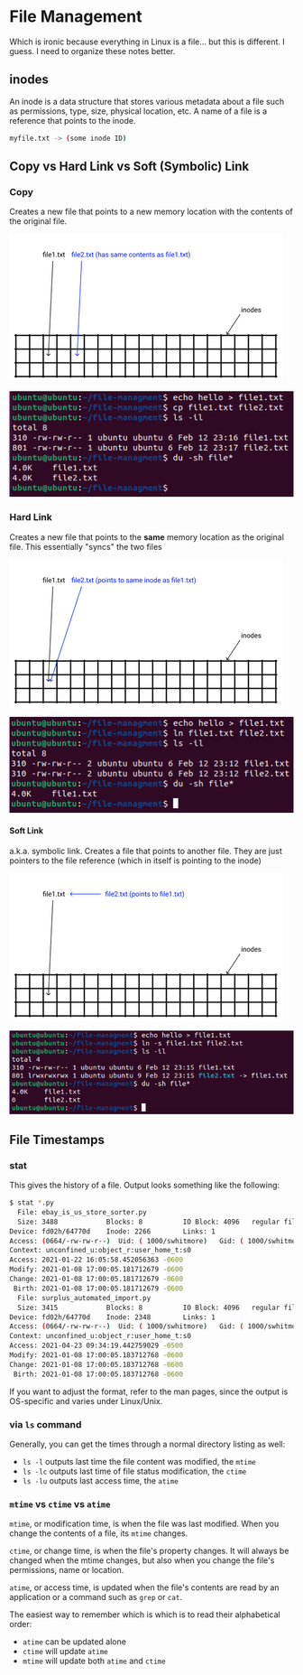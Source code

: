 # File Management

Which is ironic because everything in Linux is a file... but this is different. I guess. I need to organize these notes better.

## inodes

An inode is a data structure that stores various metadata about a file such as permissions, type, size, physical location, etc. A name of a file is a reference that points to the inode. 

```bash
myfile.txt -> (some inode ID)
```

## Copy vs Hard Link vs Soft (Symbolic) Link

### Copy

Creates a new file that points to a new memory location with the contents of the original file.

![copy image diagram](./images/file-management/copy-diagram.png)

![copy image](./images/file-management/copy.png)

### Hard Link

Creates a new file that points to the **same** memory location as the original file. This essentially "syncs" the two files

![hard link diagram](./images/file-management/hardlink-diagram.png)

![hard link](./images/file-management/hardlink.png)

#### Soft Link

a.k.a. symbolic link. Creates a file that points to another file. They are just pointers to the file reference (which in itself is pointing to the inode)

![soft link diagram](./images/file-management/symlink-diagram.png)

![soft link](./images/file-management/symlink.png)

## File Timestamps

### stat

This gives the history of a file. Output looks something like the following:

```bash
$ stat *.py
  File: ebay_is_us_store_sorter.py
  Size: 3488            Blocks: 8          IO Block: 4096   regular file
Device: fd02h/64770d    Inode: 2266        Links: 1
Access: (0664/-rw-rw-r--)  Uid: ( 1000/swhitmore)   Gid: ( 1000/swhitmore)
Context: unconfined_u:object_r:user_home_t:s0
Access: 2021-01-22 16:05:58.452056363 -0600
Modify: 2021-01-08 17:00:05.181712679 -0600
Change: 2021-01-08 17:00:05.181712679 -0600
 Birth: 2021-01-08 17:00:05.181712679 -0600
  File: surplus_automated_import.py
  Size: 3415            Blocks: 8          IO Block: 4096   regular file
Device: fd02h/64770d    Inode: 2348        Links: 1
Access: (0664/-rw-rw-r--)  Uid: ( 1000/swhitmore)   Gid: ( 1000/swhitmore)
Context: unconfined_u:object_r:user_home_t:s0
Access: 2021-04-23 09:34:19.442759029 -0500
Modify: 2021-01-08 17:00:05.183712768 -0600
Change: 2021-01-08 17:00:05.183712768 -0600
 Birth: 2021-01-08 17:00:05.183712768 -0600
```

If you want to adjust the format, refer to the man pages, since the output is OS-specific and varies under Linux/Unix.

### via `ls` command

Generally, you can get the times through a normal directory listing as well:

- `ls -l` outputs last time the file content was modified, the `mtime`
- `ls -lc` outputs last time of file status modification, the `ctime`
- `ls -lu` outputs last access time, the `atime`

### `mtime` vs `ctime` vs `atime`

`mtime`, or modification time, is when the file was last modified. When you change the contents of a file, its `mtime` changes.

`ctime`, or change time, is when the file's property changes. It will always be changed when the mtime changes, but also when you change the file's permissions, name or location.

`atime`, or access time, is updated when the file's contents are read by an application or a command such as `grep` or `cat`.

The easiest way to remember which is which is to read their alphabetical order:

- `atime` can be updated alone
- `ctime` will update `atime`
- `mtime` will update both `atime` and `ctime`
